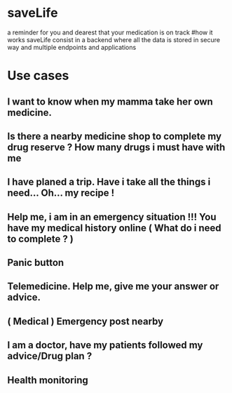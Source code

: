 # saveLife
a reminder for you and dearest that your medication is on track
#how it works
saveLife consist in a backend where all the data is stored in secure way and multiple endpoints and applications

# Use cases
## I want to know when my mamma take her own medicine.
## Is there a nearby medicine shop to complete my drug reserve ? How many drugs i must have with me
## I have planed a trip. Have i take all the things i need... Oh... my recipe !
## Help me, i am in an emergency situation !!! You have my medical history online ( What do i need to complete ? )
## Panic button
## Telemedicine. Help me, give me your answer or advice.
##  ( Medical ) Emergency post nearby
## I am a doctor, have my patients followed my advice/Drug plan ?
## Health monitoring



